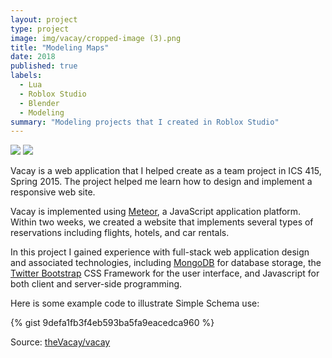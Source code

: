 ```yaml
---
layout: project
type: project
image: img/vacay/cropped-image (3).png
title: "Modeling Maps"
date: 2018
published: true
labels:
  - Lua
  - Roblox Studio
  - Blender
  - Modeling
summary: "Modeling projects that I created in Roblox Studio"
---
```


<img class="img-fluid" src="https://i.imgur.com/pRc04iH.png">
<img class="img-fluid" src="https://i.imgur.com/QzfueXE.png">

Vacay is a web application that I helped create as a team project in ICS 415, Spring 2015. The project helped me learn how to design and implement a responsive web site.

Vacay is implemented using [Meteor](http://meteor.com), a JavaScript application platform. Within two weeks, we created a website that implements several types of reservations including flights, hotels, and car rentals.

In this project I gained experience with full-stack web application design and associated technologies, including [MongoDB](http://mongodb.com) for database storage, the [Twitter Bootstrap](http://getbootstrap.com/) CSS Framework for the user interface, and Javascript for both client and server-side programming. 

Here is some example code to illustrate Simple Schema use:

{% gist 9defa1fb3f4eb593ba5fa9eacedca960 %}
 
Source: <a href="https://github.com/theVacay/vacay">theVacay/vacay</a>
